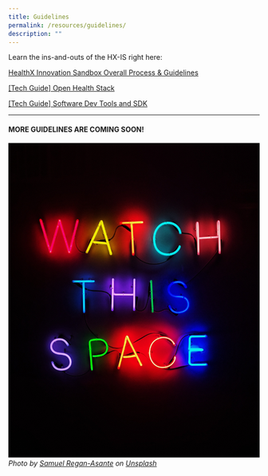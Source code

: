 ```yaml
---
title: Guidelines
permalink: /resources/guidelines/
description: ""
---
```

Learn the ins-and-outs of the HX-IS right here:

[HealthX Innovation Sandbox Overall Process & Guidelines](/files/healthx%20innovation%20sandbox%20overall%20process%20&%20guidelines.pdf)

[[Tech Guide] Open Health Stack](/files/tech%20guide%20:%20open%20health%20stack.pdf)

[[Tech Guide] Software Dev Tools and SDK](/files/tech%20guide%20:%20dev%20tools%20and%20sdk.pdf)

--- 

#### MORE GUIDELINES ARE COMING SOON!
![coming soon](/images/Test%20Images/samuel-regan-asante-rk8fhggeyr8-unsplash.jpeg)
*Photo by [Samuel Regan-Asante](https://unsplash.com/@fkaregan?utmsource=unsplash&utmmedium=referral&utmcontent=creditCopyText) on [Unsplash](https://unsplash.com/photos/Rk8fHGGeyr8?utmsource=unsplash&utmmedium=referral&utmcontent=creditCopyText)*